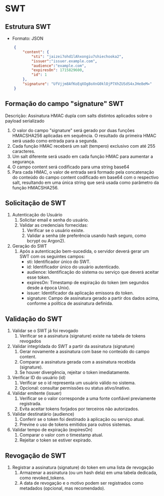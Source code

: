 # SWT

## Estrutura SWT

- Formato: JSON

```json
    {
        "content": {
            "sti": "jaizei7ohd1lAhxongiu7shiechooka2",
            "issuer":"issuer.example.com",
            "audience":"example.com",
            "expiresOn": 1715829600,
            "id": 1
        },
        "signature": "UfVjjm8AfKoEqXOg8oXnG0klOjP7XhZUSdS4xJHe8eM="
    }
```

## Formação do campo "signature" SWT

Descrição: Assinatura HMAC dupla com salts distintos aplicados sobre o payload serializado

1) O valor do campo "signature" será gerado por duas funções HMACSHA256 aplicadas em sequência. O resultado da primeira HMAC será usado como entrada para a segunda.
2) Cada função HMAC receberá um salt (tempero) exclusivo com até 255 caracteres.
3) Um salt diferente será usado em cada função HMAC para aumentar a segurança.
4) O campo content será codificado para uma string base64
5) Para cada HMAC, o valor de entrada será formado pela concatenação do conteúdo do campo content codificado em base64 com o respectivo salt, resultando em uma única string que será usada como parâmetro da função HMACSHA256.

## Solicitação de SWT
1) Autenticação do Usuário
    1) Solicitar email e senha do usuário.
    2) Validar as credenciais fornecidas:
       1) Verificar se o usuário existe.
       2) Validar a senha (de preferência usando hash seguro, como bcrypt ou Argon2).
2) Geração do SWT
    1) Após a autenticação bem-sucedida, o servidor deverá gerar um SWT com os seguintes campos:
        - sti: Identificador único do SWT.
        - id: Identificador único do usuário autenticado.
        - audience: Identificação do sistema ou serviço que deverá aceitar esse token.
        - expiresOn: Timestamp de expiração do token (em segundos desde a época Unix).
        - issuer: Identificador da aplicação emissora do token.
        - signature: Campo de assinatura gerado a partir dos dados acima, conforme a política de assinatura definida.

## Validação do SWT

1) Validar se o SWT já foi revogado
    1) Verificar se a assinatura (signature) existe na tabela de tokens revogados
2) Validar integridada do SWT a partir da assinatura (signature)
    1) Gerar novamente a assinatura com base no conteúdo do campo content.
    2) Comparar a assinatura gerada com a assinatura recebida (signature).
    3) Se houver divergência, rejeitar o token imediatamente.
3) Verificar ID do usuário (id)
    1) Verificar se o id representa um usuário válido no sistema.
    2) Opcional: consultar permissões ou status ativo/inativo.
4) Validar emitente (issuer)
    1) Verificar se o valor corresponde a uma fonte confiável previamente registrada.
    2) Evita aceitar tokens forjados por terceiros não autorizados.
5) Validar destinatário (audience)
    1) Conferir se o token foi destinado à aplicação ou serviço atual.
    2) Previne o uso de tokens emitidos para outros sistemas.
6) Validar tempo de expiração (expiresOn)
    1) Comparar o valor com o timestamp atual.
    2) Rejeitar o token se estiver expirado.

## Revogação de SWT

1) Registrar a assinatura (signature) do token em uma lista de revogação
   1) Armazenar a assinatura (ou um hash dela) em uma tabela dedicada, como revoked_tokens.
   2) A data de revogação e o motivo podem ser registrados como metadados (opcional, mas recomendado).